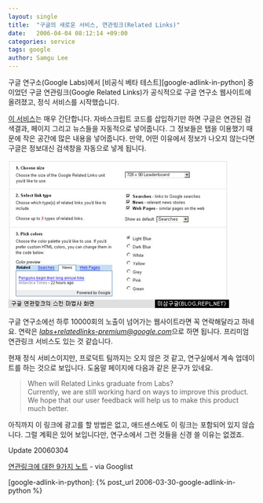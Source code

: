 ```yaml
---
layout: single
title:  "구글의 새로운 서비스, 연관링크(Related Links)"
date:   2006-04-04 08:12:14 +09:00
categories: service
tags: google
author: Samgu Lee
---
```

구글 연구소(Google Labs)에서 [비공식 베타 테스트][google-adlink-in-python] 중이었던 구글 연관링크(Google Related Links)가 공식적으로 구글 연구소 웹사이트에 올려졌고, 정식 서비스를 시작했습니다.

[이 서비스](http://www.google.com/relatedlinks/)는 매우 간단합니다. 자바스크립트 코드를 삽입하기만 하면 구글은 연관된 검색결과, 페이지 그리고 뉴스들을 자동적으로 넣어줍니다. 그 정보들은 탭을 이용했기 때문에 작은 공간에 많은 내용을 넣어줍니다. 만약, 어떤 이유에서 정보가 나오지 않는다면 구글은 정보대신 검색창을 자동으로 넣게 됩니다.

![구글 연관링크 마법사](/assets/google_relatedlinks_wizard.jpg)

구글 연구소에선 하루 10000회의 노출이 넘어가는 웹사이트라면 꼭 연락해달라고 하네요. 연락은 *labs+relatedlinks-premium@google.com*으로 하면 됩니다. 프리미엄 연관링크 서비스도 있는 것 같습니다.

현재 정식 서비스이지만, 프로덕트 팀까지는 오지 않은 것 같고, 연구실에서 계속 업데이트를 하는 것으로 보입니다. 도움말 페이지에 다음과 같은 문구가 있네요.

> When will Related Links graduate from Labs?  
Currently, we are still working hard on ways to improve this product. We hope that our user feedback will help us to make this product much better.

아직까지 이 링크에 광고를 할 방법은 없고, 애드센스에도 이 링크는 포함되어 있지 않습니다. 그럴 계획은 있어 보입니다만, 연구소에서 그런 것들을 신경 쓸 이유는 없겠죠.

Update 20060304

[연관링크에 대한 9가지 노트](http://thegooglist.blogspot.com/2006/04/9-notes-on-google-related-links.html) - via Googlist

[google-adlink-in-python]: {% post_url 2006-03-30-google-adlink-in-python %}